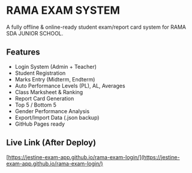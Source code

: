 
# RAMA EXAM SYSTEM

A fully offline & online-ready student exam/report card system for RAMA SDA JUNIOR SCHOOL.

## Features
- Login System (Admin + Teacher)
- Student Registration
- Marks Entry (Midterm, Endterm)
- Auto Performance Levels (PL), AL, Averages
- Class Marksheet & Ranking
- Report Card Generation
- Top 5 / Bottom 5
- Gender Performance Analysis
- Export/Import Data (.json backup)
- GitHub Pages ready

## Live Link (After Deploy)
[https://jestine-exam-app.github.io/rama-exam-login/](https://jestine-exam-app.github.io/rama-exam-login/)

